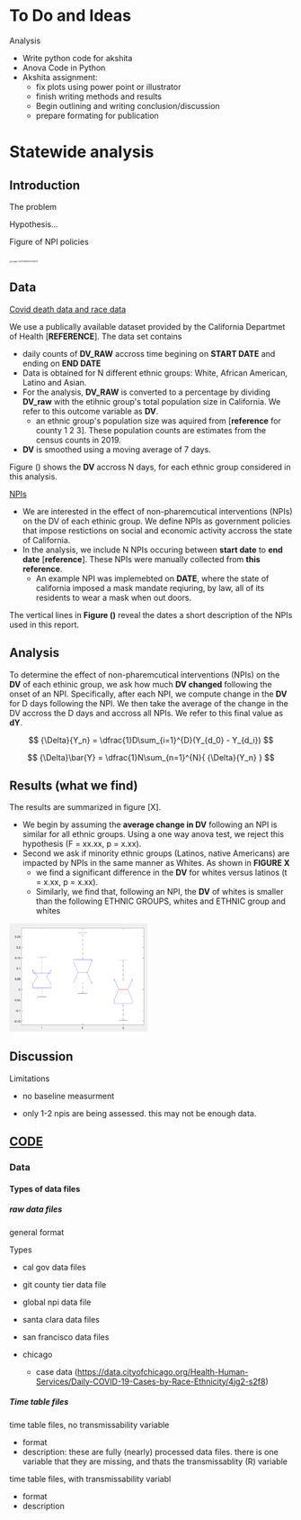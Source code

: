 # To Do and Ideas

Analysis

- Write python code for akshita
- Anova Code in Python
- Akshita assignment: 
   - fix plots using power point or illustrator
   - finish writing methods and results
   - Begin outlining and writing conclusion/discussion
   - prepare formating for publication 

# Statewide analysis

## Introduction

The problem

Hypothesis...

Figure of NPI policies

<img src="/Users/luis/Library/Application Support/typora-user-images/image-20210829205005017.png" alt="image-20210829205005017" style="zoom:25%;" />

## Data 

<u>Covid death data and race data</u> 

We use a publically available dataset provided by the California Departmet of Health [**REFERENCE**]. The data set contains

-  daily counts of **DV_RAW** accross time begining on **START DATE** and ending on **END DATE**
-  Data is obtained for N different ethnic groups: White, African American, Latino and Asian.
-  For the analysis, **DV_RAW** is converted to a percentage by dividing **DV_raw** with the etihnic group's total population size in California. We refer to this outcome variable as **DV**.
   - an ethnic group's population size was aquired from [**reference** for county 1 2 3]. These population counts are estimates from the census counts in 2019. 
-  **DV** is smoothed using a moving average of 7 days.

Figure () shows the **DV** accross N days, for each ethnic group considered in this analysis. 

<u>NPIs</u>

- We are interested in the effect of non-pharemcutical interventions (NPIs) on the DV of each ethinic group. We define NPIs as government policies that impose restictions on social and economic activity accross the state of California. 
- In the analysis, we include N NPIs occuring between **start date** to **end date**  [**reference**]. These NPIs were manually collected from **this reference**.
   - An example NPI was implemebted on **DATE**, where the state of california imposed a mask mandate reqiuring, by law, all of its residents to wear a mask when out doors.

The vertical lines in **Figure ()** reveal the dates a short description of the NPIs used in this report. 



## Analysis 

To determine the effect of non-pharemcutical interventions (NPIs) on the **DV** of each ethinic group, we ask how much **DV changed** following the onset of an NPI.  Specifically, after each NPI, we compute change in the **DV** for D days following the NPI. We then take the average of the change in the DV accross the D days and accross all NPIs. We refer to this final value as **dY**.


$$
{\Delta}{Y_n} = \dfrac{1}D\sum_{i=1}^{D}(Y_{d_0} - Y_{d_i})
$$

$$
{\Delta}\bar{Y} =  \dfrac{1}N\sum_{n=1}^{N}{  {\Delta}{Y_n} }
$$



## Results (what we find)

The results are summarized in figure [X]. 

- We begin by assuming the **average change in DV** following an NPI is similar for all ethnic groups. Using a one way anova test,  we  reject this hypothesis  (F = xx.xx, p = x.xx). 
- Second we ask if minority ethnic groups (Latinos, native Americans) are impacted by NPIs in the same manner as Whites. As shown in **FIGURE X**
   - we find a significant difference in the **DV**  for whites versus latinos (t = x.xx, p = x.xx). 
   - Similarly, we find that, following an NPI, the **DV** of whites is smaller than the following ETHNIC GROUPS, whites and ETHNIC group and whites  



<img src="aksASSETS/draft_figure_anova.png" alt="image-20210829205106500" style="zoom:25%;" />



## Discussion

Limitations

- no baseline measurment

- only 1-2 npis are being assessed. this may not be enough data.

  



## <u>CODE</u>

### Data

#### Types of data files

##### raw data files

general format

Types

- cal gov data files
- git county tier data file
- global npi data file
- santa clara data files
- san francisco data files


- chicago
  - case data (https://data.cityofchicago.org/Health-Human-Services/Daily-COVID-19-Cases-by-Race-Ethnicity/4jg2-s2f8)



##### Time table files

time table files, no transmissability variable

- format
- description: these are fully (nearly) processed data files. there is one variable that they are missing, and thats the transmissablity (R) variable 

time table files, with transmissability variabl

- format
- description









